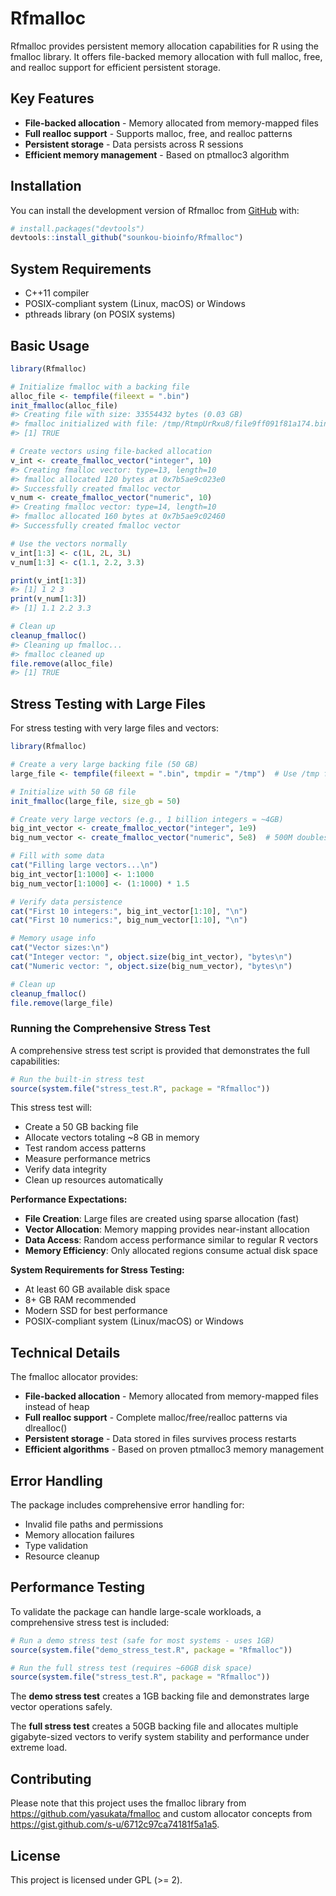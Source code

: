 
# Rfmalloc

Rfmalloc provides persistent memory allocation capabilities for R using
the fmalloc library. It offers file-backed memory allocation with full
malloc, free, and realloc support for efficient persistent storage.

## Key Features

- **File-backed allocation** - Memory allocated from memory-mapped files
- **Full realloc support** - Supports malloc, free, and realloc
  patterns  
- **Persistent storage** - Data persists across R sessions
- **Efficient memory management** - Based on ptmalloc3 algorithm

## Installation

You can install the development version of Rfmalloc from
[GitHub](https://github.com/) with:

``` r
# install.packages("devtools")
devtools::install_github("sounkou-bioinfo/Rfmalloc")
```

## System Requirements

- C++11 compiler
- POSIX-compliant system (Linux, macOS) or Windows
- pthreads library (on POSIX systems)

## Basic Usage

``` r
library(Rfmalloc)

# Initialize fmalloc with a backing file
alloc_file <- tempfile(fileext = ".bin")
init_fmalloc(alloc_file)
#> Creating file with size: 33554432 bytes (0.03 GB)
#> fmalloc initialized with file: /tmp/RtmpUrRxu8/file9ff091f81a174.bin (init: true)
#> [1] TRUE

# Create vectors using file-backed allocation
v_int <- create_fmalloc_vector("integer", 10)
#> Creating fmalloc vector: type=13, length=10
#> fmalloc allocated 120 bytes at 0x7b5ae9c023e0
#> Successfully created fmalloc vector
v_num <- create_fmalloc_vector("numeric", 10)
#> Creating fmalloc vector: type=14, length=10
#> fmalloc allocated 160 bytes at 0x7b5ae9c02460
#> Successfully created fmalloc vector

# Use the vectors normally
v_int[1:3] <- c(1L, 2L, 3L)
v_num[1:3] <- c(1.1, 2.2, 3.3)

print(v_int[1:3])
#> [1] 1 2 3
print(v_num[1:3])
#> [1] 1.1 2.2 3.3

# Clean up
cleanup_fmalloc()
#> Cleaning up fmalloc...
#> fmalloc cleaned up
file.remove(alloc_file)
#> [1] TRUE
```

## Stress Testing with Large Files

For stress testing with very large files and vectors:

``` r
library(Rfmalloc)

# Create a very large backing file (50 GB)
large_file <- tempfile(fileext = ".bin", tmpdir = "/tmp")  # Use /tmp for large files

# Initialize with 50 GB file
init_fmalloc(large_file, size_gb = 50)

# Create very large vectors (e.g., 1 billion integers = ~4GB)
big_int_vector <- create_fmalloc_vector("integer", 1e9)
big_num_vector <- create_fmalloc_vector("numeric", 5e8)  # 500M doubles = ~4GB

# Fill with some data
cat("Filling large vectors...\n")
big_int_vector[1:1000] <- 1:1000
big_num_vector[1:1000] <- (1:1000) * 1.5

# Verify data persistence
cat("First 10 integers:", big_int_vector[1:10], "\n")
cat("First 10 numerics:", big_num_vector[1:10], "\n")

# Memory usage info
cat("Vector sizes:\n")
cat("Integer vector: ", object.size(big_int_vector), "bytes\n")
cat("Numeric vector: ", object.size(big_num_vector), "bytes\n")

# Clean up
cleanup_fmalloc()
file.remove(large_file)
```

### Running the Comprehensive Stress Test

A comprehensive stress test script is provided that demonstrates the
full capabilities:

``` r
# Run the built-in stress test
source(system.file("stress_test.R", package = "Rfmalloc"))
```

This stress test will:

- Create a 50 GB backing file
- Allocate vectors totaling ~8 GB in memory
- Test random access patterns
- Measure performance metrics
- Verify data integrity
- Clean up resources automatically

**Performance Expectations:**

- **File Creation**: Large files are created using sparse allocation
  (fast)
- **Vector Allocation**: Memory mapping provides near-instant allocation
- **Data Access**: Random access performance similar to regular R
  vectors
- **Memory Efficiency**: Only allocated regions consume actual disk
  space

**System Requirements for Stress Testing:**

- At least 60 GB available disk space
- 8+ GB RAM recommended
- Modern SSD for best performance
- POSIX-compliant system (Linux/macOS) or Windows

## Technical Details

The fmalloc allocator provides:

- **File-backed allocation** - Memory allocated from memory-mapped files
  instead of heap
- **Full realloc support** - Complete malloc/free/realloc patterns via
  dlrealloc()  
- **Persistent storage** - Data stored in files survives process
  restarts
- **Efficient algorithms** - Based on proven ptmalloc3 memory management

## Error Handling

The package includes comprehensive error handling for:

- Invalid file paths and permissions
- Memory allocation failures  
- Type validation
- Resource cleanup

## Performance Testing

To validate the package can handle large-scale workloads, a
comprehensive stress test is included:

``` r
# Run a demo stress test (safe for most systems - uses 1GB)
source(system.file("demo_stress_test.R", package = "Rfmalloc"))

# Run the full stress test (requires ~60GB disk space)
source(system.file("stress_test.R", package = "Rfmalloc"))
```

The **demo stress test** creates a 1GB backing file and demonstrates
large vector operations safely.

The **full stress test** creates a 50GB backing file and allocates
multiple gigabyte-sized vectors to verify system stability and
performance under extreme load.

## Contributing

Please note that this project uses the fmalloc library from
<https://github.com/yasukata/fmalloc> and custom allocator concepts from
<https://gist.github.com/s-u/6712c97ca74181f5a1a5>.

## License

This project is licensed under GPL (\>= 2).
